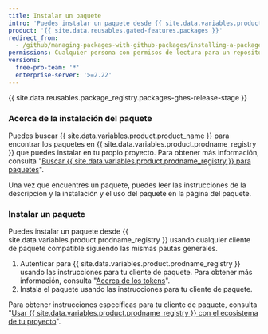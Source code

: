 ```yaml
---
title: Instalar un paquete
intro: 'Puedes instalar un paquete desde {{ site.data.variables.product.prodname_registry }} y usar el paquete como dependencia en tu propio proyecto.'
product: '{{ site.data.reusables.gated-features.packages }}'
redirect_from:
  - /github/managing-packages-with-github-packages/installing-a-package
permissions: Cualquier persona con permisos de lectura para un repositorio puede instalar un paquete desde ese repositorio.
versions:
  free-pro-team: '*'
  enterprise-server: '>=2.22'
---
```


{{ site.data.reusables.package_registry.packages-ghes-release-stage }}

### Acerca de la instalación del paquete

Puedes buscar {{ site.data.variables.product.product_name }} para encontrar los paquetes en {{ site.data.variables.product.prodname_registry }} que puedes instalar en tu propio proyecto. Para obtener más información, consulta "[Buscar {{ site.data.variables.product.prodname_registry }} para paquetes](/github/searching-for-information-on-github/searching-for-packages)".

Una vez que encuentres un paquete, puedes leer las instrucciones de la descripción y la instalación y el uso del paquete en la página del paquete.

### Instalar un paquete

Puedes instalar un paquete desde {{ site.data.variables.product.prodname_registry }} usando cualquier cliente de paquete compatible siguiendo las mismas pautas generales.

1. Autenticar para {{ site.data.variables.product.prodname_registry }} usando las instrucciones para tu cliente de paquete. Para obtener más información, consulta "[Acerca de los tokens](/packages/publishing-and-managing-packages/about-github-packages#authenticating-to-github-packages)".
2. Instala el paquete usando las instrucciones para tu cliente de paquete.

Para obtener instrucciones específicas para tu cliente de paquete, consulta "[Usar {{ site.data.variables.product.prodname_registry }} con el ecosistema de tu proyecto](/packages/using-github-packages-with-your-projects-ecosystem)".
